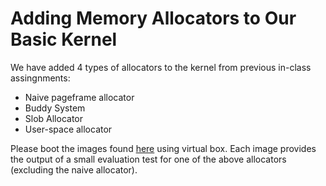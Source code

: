 # Adding Memory Allocators to Our Basic Kernel

We have added 4 types of allocators to the kernel from previous in-class assingnments:

* Naive pageframe allocator
* Buddy System
* Slob Allocator
* User-space allocator

Please boot the images found [here](https://drive.google.com/drive/folders/1nmzeWui9nCd4qzYe4J_rRh2Uo_A4tLRK?usp=sharing) using virtual box. Each image provides the output of a small evaluation test for one of the above allocators (excluding the naive allocator).